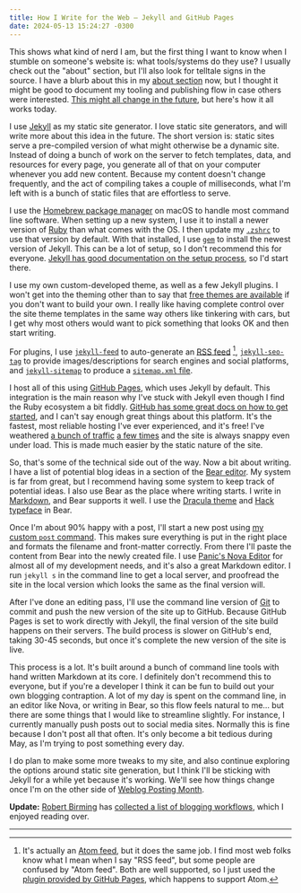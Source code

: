 ```yaml
---
title: How I Write for the Web — Jekyll and GitHub Pages
date: 2024-05-13 15:24:27 -0300
---
```


This shows what kind of nerd I am, but the first thing I want to know when I stumble on someone's website is: what tools/systems do they use? I usually check out the "about" section, but I'll also look for telltale signs in the source. I have a blurb about this in my [about section](https://anderegg.ca/about/) now, but I thought it might be good to document my tooling and publishing flow in case others were interested. [This might all change in the future](https://anderegg.ca/2024/02/18/some-thoughts-on-jekyll), but here's how it all works today.

I use [Jekyll](https://jekyllrb.com/) as my static site generator. I love static site generators, and will write more about this idea in the future. The short version is: static sites serve a pre-compiled version of what might otherwise be a dynamic site. Instead of doing a bunch of work on the server to fetch templates, data, and resources for every page, you generate all of that on your computer whenever you add new content. Because my content doesn't change frequently, and the act of compiling takes a couple of milliseconds, what I'm left with is a bunch of static files that are effortless to serve.

I use the [Homebrew package manager](https://brew.sh/) on macOS to handle most command line software. When setting up a new system, I use it to install a newer version of [Ruby](https://www.ruby-lang.org/en/) than what comes with the OS. I then update my [`.zshrc`](https://github.com/gavinanderegg/dotFiles/blob/master/.zshrc) to use that version by default. With that installed, I use [`gem`](https://guides.rubygems.org/rubygems-basics/) to install the newest version of Jekyll. This can be a lot of setup, so I don't recommend this for everyone. [Jekyll has good documentation on the setup process](https://jekyllrb.com/docs/installation/), so I'd start there.

I use my own custom-developed theme, as well as a few Jekyll plugins. I won't get into the theming other than to say that [free themes are available](https://jekyllrb.com/docs/themes/) if you don't want to build your own. I really like having complete control over the site theme templates in the same way others like tinkering with cars, but I get why most others would want to pick something that looks OK and then start writing.

For plugins, I use [`jekyll-feed`](https://rubygems.org/gems/jekyll-feed) to auto-generate an [RSS feed](https://en.wikipedia.org/wiki/RSS) [^1], [`jekyll-seo-tag`](https://rubygems.org/gems/jekyll-seo-tag) to provide images/descriptions for search engines and social platforms, and [`jekyll-sitemap`](https://rubygems.org/gems/jekyll-sitemap) to produce a [`sitemap.xml` file](https://en.wikipedia.org/wiki/Sitemaps).

I host all of this using [GitHub Pages](https://pages.github.com/), which uses Jekyll by default. This integration is the main reason why I've stuck with Jekyll even though I find the Ruby ecosystem a bit fiddly. [GitHub has some great docs on how to get started](https://docs.github.com/en/pages/setting-up-a-github-pages-site-with-jekyll/about-github-pages-and-jekyll), and I can't say enough great things about this platform. It's the fastest, most reliable hosting I've ever experienced, and it's free! I've weathered [a bunch of traffic](https://anderegg.ca/2023/02/08/hacker-news-sent-some-traffic) [a few times](https://anderegg.ca/2024/01/03/just-write-you-dolt#fn:1) and the site is always snappy even under load. This is made much easier by the static nature of the site.

So, that's some of the technical side out of the way. Now a bit about writing. I have a list of potential blog ideas in a section of the [Bear editor](https://bear.app/). My system is far from great, but I recommend having some system to keep track of potential ideas. I also use Bear as the place where writing starts. I write in [Markdown](https://daringfireball.net/projects/markdown/), and Bear supports it well. I use the [Dracula theme](https://draculatheme.com/bear) and [Hack typeface](https://github.com/source-foundry/Hack) in Bear.

Once I'm about 90% happy with a post, I'll start a new post using [my custom `post` command](https://github.com/gavinanderegg/gavinanderegg.github.io/blob/master/post). This makes sure everything is put in the right place and formats the filename and front-matter correctly. From there I'll paste the content from Bear into the newly created file. I use [Panic's Nova Editor](https://www.google.com/search?client=safari&rls=en&q=panic+nova&ie=UTF-8&oe=UTF-8) for almost all of my development needs, and it's also a great Markdown editor. I run `jekyll s` in the command line to get a local server, and proofread the site in the local version which looks the same as the final version will.

After I've done an editing pass, I'll use the command line version of [Git](https://git-scm.com/) to commit and push the new version of the site up to GitHub. Because GitHub Pages is set to work directly with Jekyll, the final version of the site build happens on their servers. The build process is slower on GitHub's end, taking 30-45 seconds, but once it's complete the new version of the site is live.

This process is a lot. It's built around a bunch of command line tools with hand written Markdown at its core. I definitely don't recommend this to everyone, but if you're a developer I think it can be fun to build out your own blogging contraption. A lot of my day is spent on the command line, in an editor like Nova, or writing in Bear, so this flow feels natural to me… but there are some things that I would like to streamline slightly. For instance, I currently manually push posts out to social media sites. Normally this is fine because I don't post all that often. It's only become a bit tedious during May, as I'm trying to post something every day.

I do plan to make some more tweaks to my site, and also continue exploring the options around static site generation, but I think I'll be sticking with Jekyll for a while yet because it's working. We'll see how things change once I'm on the other side of [Weblog Posting Month](https://anderegg.ca/2024/05/02/weblog-posting-month-2024).

**Update:** [Robert Birming](https://birming.com) has [collected a list of blogging workflows](https://birming.com/posts/our-blogging-workflow), which I enjoyed reading over.

---

[^1]: It's actually an [Atom feed](https://en.wikipedia.org/wiki/Atom_(web_standard)), but it does the same job. I find most web folks know what I mean when I say "RSS feed", but some people are confused by "Atom feed". Both are well supported, so I just used the [plugin provided by GitHub Pages](https://pages.github.com/versions/), which happens to support Atom.
